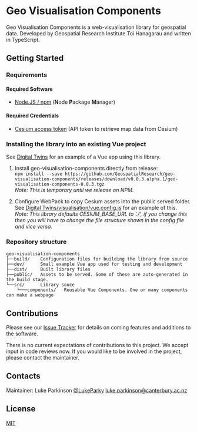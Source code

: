 # Geo Visualisation Components

Geo Visualisation Components is a web-visualisation library for geospatial data. Developed by Geospatial Research Institute Toi Hanagarau and written in TypeScript.



## Getting Started

### Requirements
#### Required Software
* [Node.JS / npm](https://nodejs.org) (**N**ode **P**ackage **M**anager)
  
#### Required Credentials
* [Cesium access token](https://cesium.com/ion/tokens) (API token to retrieve map data from Cesium)

### Installing the library into an existing Vue project

See [Digital Twins](https://github.com/GeospatialResearch/Digital-Twins/tree/master/visualisation) for an example of a Vue app using this library.

1. Install geo-visualisation-components directly from release:  
   `npm install --save https://github.com/GeospatialResearch/geo-visualisation-components/releases/download/v0.0.3.alpha.1/geo-visualisation-components-0.0.3.tgz`  
    _Note: This is temporary until we release on NPM._
   
5. Configure WebPack to copy Cesium assets into the public served folder. 
   See [Digital Twins/visualisation/vue.config.js](https://github.com/GeospatialResearch/Digital-Twins/blob/21-integrate-visualisation-library/visualisation/vue.config.js) for an example of this.  
   _Note: This library defaults CESIUM_BASE_URL to './', if you change this then you will have to change the file structure shown in the config file and vice versa._
   


### Repository structure

```tree
geo-visualisation-components
├──build/    Configuration files for building the library from source
├──dev/      Small example Vue app used for testing and development
├──dist/     Built library files
├──public/   Assets to be served. Some of these are auto-generated in the build stage.
└──src/      Library souce
    └───components/   Reusable Vue Components. One or many components can make a webpage
```

## Contributions

Please see our [Issue Tracker](https://github.com/GeospatialResearch/geo-visualisation-components/issues) for details on coming
features and additions to the software.

There is no current expectations of contributions to this project. We accept input in code reviews now. If you would
like to be involved in the project, please contact the maintainer.


## Contacts
Maintainer: Luke Parkinson [@LukeParky](https://github.com/LukeParky/)
[luke.parkinson@canterbury.ac.nz](mailto:luke.parkinson@canterbury.ac.nz)

## License
[MIT](LICENSE)
